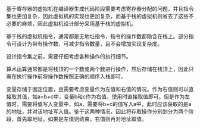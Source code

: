 基于寄存器的虚拟机在编译器生成代码阶段需要考虑寄存器分配的问题，并且指令集也更加复杂，因此虚拟机的实现也更加复杂，而基于栈的虚拟机则省去了这些不必要的麻烦，因此虚拟机设计部分采用基于栈的虚拟机。

基于栈的虚拟机指令，通常都是无地址指令，指令的操作数都隐含在栈上。部分指令可设计为带有操作数，可减少指令数量，且不会增加实现复杂度。

设计指令集之前，需要仔细考虑各种操作的执行细节。

算术运算通常都是将栈顶的一个数或两个数进行操作，然后存储在栈顶上，因此只需在执行操作前将操作数按照正确的顺序入栈即可。

变量存储于固定位置，且需要考虑变量作为左值和右值的情况。作为右值则可以直接取其值，如a=b+c中，变量b和c作为右值，使用时直接取值即可。但是作为左值时，需要将值写入变量中，如a，需要将b+c的值写入a中，此时应该获取的是a的地址，并对该地址写入值。鉴于这两种情况，因此将存取操作分别划分为两个阶段，首先取地址，如果是左值则结束，右值则再对地址取值。